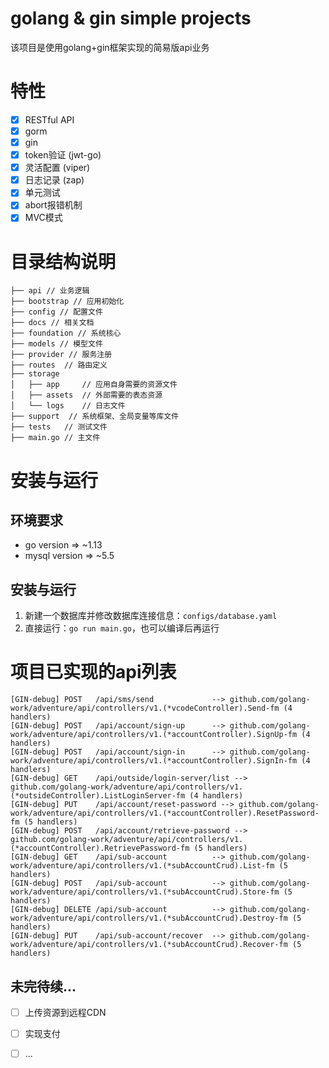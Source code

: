 # golang & gin simple projects

该项目是使用golang+gin框架实现的简易版api业务

# 特性

- [x] RESTful API
- [x] gorm
- [x] gin
- [x] token验证 (jwt-go)
- [x] 灵活配置 (viper)
- [x] 日志记录 (zap)
- [x] 单元测试
- [x] abort报错机制
- [x] MVC模式

# 目录结构说明

```
├── api // 业务逻辑
├── bootstrap // 应用初始化
├── config // 配置文件
├── docs // 相关文档
├── foundation // 系统核心
├── models // 模型文件
├── provider // 服务注册
├── routes  // 路由定义
├── storage
│   ├── app     // 应用自身需要的资源文件
│   ├── assets  // 外部需要的表态资源
│   └── logs    // 日志文件
├── support  // 系统框架、全局变量等库文件
├── tests   // 测试文件
├── main.go // 主文件
```

# 安装与运行

## 环境要求

* go version =>  ~1.13
* mysql version => ~5.5

## 安装与运行

1. 新建一个数据库并修改数据库连接信息：`configs/database.yaml`
2. 直接运行：`go run main.go`，也可以编译后再运行

# 项目已实现的api列表

```
[GIN-debug] POST   /api/sms/send             --> github.com/golang-work/adventure/api/controllers/v1.(*vcodeController).Send-fm (4 handlers)
[GIN-debug] POST   /api/account/sign-up      --> github.com/golang-work/adventure/api/controllers/v1.(*accountController).SignUp-fm (4 handlers)
[GIN-debug] POST   /api/account/sign-in      --> github.com/golang-work/adventure/api/controllers/v1.(*accountController).SignIn-fm (4 handlers)
[GIN-debug] GET    /api/outside/login-server/list --> github.com/golang-work/adventure/api/controllers/v1.(*outsideController).ListLoginServer-fm (4 handlers)
[GIN-debug] PUT    /api/account/reset-password --> github.com/golang-work/adventure/api/controllers/v1.(*accountController).ResetPassword-fm (5 handlers)
[GIN-debug] POST   /api/account/retrieve-password --> github.com/golang-work/adventure/api/controllers/v1.(*accountController).RetrievePassword-fm (5 handlers)
[GIN-debug] GET    /api/sub-account          --> github.com/golang-work/adventure/api/controllers/v1.(*subAccountCrud).List-fm (5 handlers)
[GIN-debug] POST   /api/sub-account          --> github.com/golang-work/adventure/api/controllers/v1.(*subAccountCrud).Store-fm (5 handlers)
[GIN-debug] DELETE /api/sub-account          --> github.com/golang-work/adventure/api/controllers/v1.(*subAccountCrud).Destroy-fm (5 handlers)
[GIN-debug] PUT    /api/sub-account/recover  --> github.com/golang-work/adventure/api/controllers/v1.(*subAccountCrud).Recover-fm (5 handlers)
```

## 未完待续...

- [ ] 上传资源到远程CDN
- [ ] 实现支付
- [ ] ...

